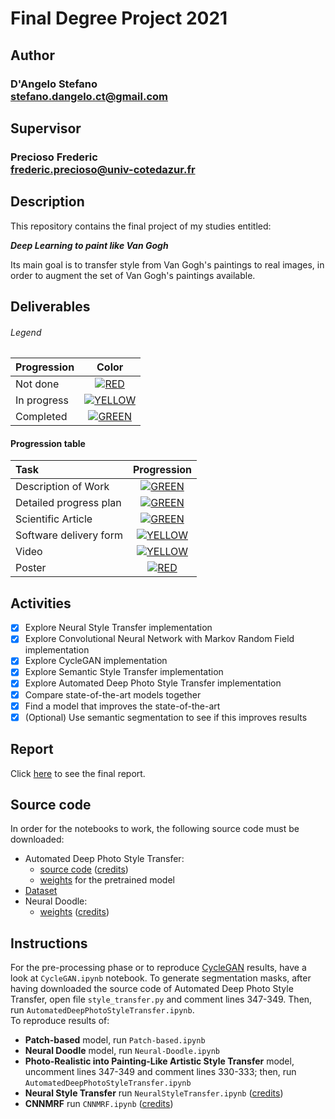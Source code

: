 # Final Degree Project 2021

## Author 
### D'Angelo Stefano <br>stefano.dangelo.ct@gmail.com
## Supervisor
### Precioso Frederic <br>frederic.precioso@univ-cotedazur.fr 

## Description
This repository contains the final project of my studies entitled:

__*Deep Learning to paint like Van Gogh*__

Its main goal is to transfer style from Van Gogh's paintings to real images, in order to augment the set of Van Gogh's paintings available.

## Deliverables

###### Legend
| Progression | Color |
|:-----------------------|:------------------------------------:|
| Not done | [![RED](http://placehold.it/15/f03c15/f03c15)](#) |
| In progress | [![YELLOW](http://placehold.it/15/ffdd00/ffdd00)](#) |
| Completed | [![GREEN](http://placehold.it/15/44bb44/44bb44)](#) |

#### Progression table
| Task | Progression |
|:-----------------------|:------------------------------------:|
| Description of Work | [![GREEN](http://placehold.it/15/44bb44/44bb44)](#) |
| Detailed progress plan | [![GREEN](http://placehold.it/15/44bb44/44bb44)](#) |
| Scientific Article | [![GREEN](http://placehold.it/15/44bb44/44bb44)](#) |
| Software delivery form | [![YELLOW](http://placehold.it/15/ffdd00/ffdd00)](#) |
| Video | [![YELLOW](http://placehold.it/15/ffdd00/ffdd00)](#) |
| Poster | [![RED](http://placehold.it/15/f03c15/f03c15)](#) |

## Activities

- [x] Explore Neural Style Transfer implementation
- [x] Explore Convolutional Neural Network with Markov Random Field implementation
- [x] Explore CycleGAN implementation
- [x] Explore Semantic Style Transfer implementation
- [x] Explore Automated Deep Photo Style Transfer implementation
- [x] Compare state-of-the-art models together
- [x] Find a model that improves the state-of-the-art
- [x] (Optional) Use semantic segmentation to see if this improves results

## Report
Click [here](https://www.overleaf.com/read/cvmdhrdzczyq) to see the final report.

## Source code
In order for the notebooks to work, the following source code must be downloaded:
- Automated Deep Photo Style Transfer: 
  - [source code](https://drive.google.com/drive/folders/1ODEgBJmRBpBPJ9uDKwEyAnSkeLL4RcJV?usp=sharing) ([credits](https://github.com/Spenhouet/automated-deep-photo-style-transfer)) 
  - [weights](https://github.com/Spenhouet/automated-deep-photo-style-transfer/releases/latest) for the pretrained model
- [Dataset](https://drive.google.com/drive/folders/1r0PyD42lNfEIIKwtI_4J9NiELJOGw20D?usp=sharing)
- Neural Doodle: 
  - [weights](http://www.vlfeat.org/matconvnet/models/imagenet-vgg-verydeep-19.mat) ([credits](https://github.com/gargimahale/Doodle))

## Instructions
For the pre-processing phase or to reproduce [CycleGAN](https://github.com/junyanz/pytorch-CycleGAN-and-pix2pix) results, have a look at `CycleGAN.ipynb` notebook. To generate segmentation masks, after having downloaded the source code of Automated Deep Photo Style Transfer, open file `style_transfer.py` and comment lines 347-349. Then, run `AutomatedDeepPhotoStyleTransfer.ipynb`. \
To reproduce results of:
- **Patch-based** model, run `Patch-based.ipynb`
- **Neural Doodle** model, run `Neural-Doodle.ipynb`
- **Photo-Realistic into Painting-Like Artistic Style Transfer** model, uncomment lines 347-349 and comment lines 330-333; then, run `AutomatedDeepPhotoStyleTransfer.ipynb`
- **Neural Style Transfer** run `NeuralStyleTransfer.ipynb` ([credits](https://github.com/titu1994/Neural-Style-Transfer.git))
- **CNNMRF** run `CNNMRF.ipynb` ([credits](https://github.com/jonzhaocn/cnnmrf-pytorch))
